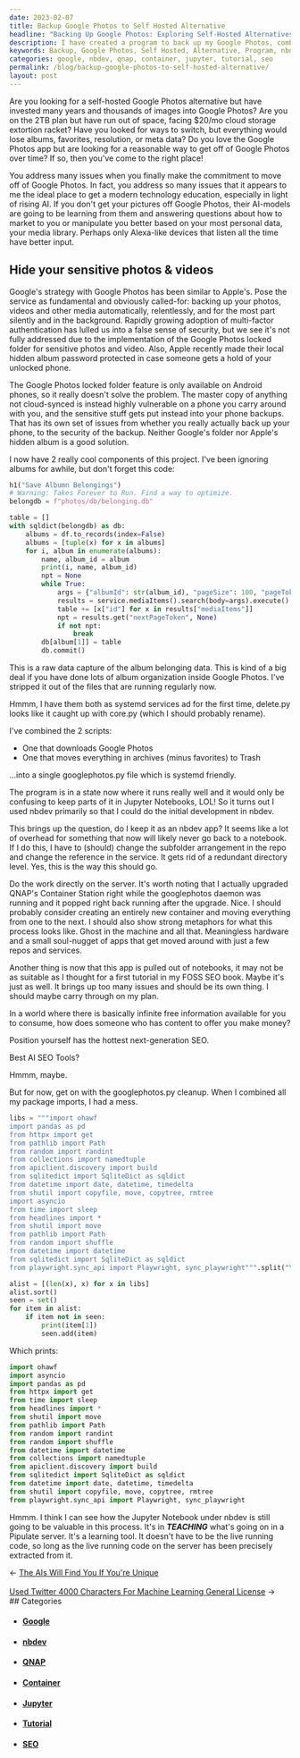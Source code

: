 ```yaml
---
date: 2023-02-07
title: Backup Google Photos to Self Hosted Alternative
headline: "Backing Up Google Photos: Exploring Self-Hosted Alternatives"
description: I have created a program to back up my Google Photos, combining two scripts into a single file. I am now considering whether to keep the program as an nbdev app, and am exploring options to transition it from a notebook to a server. I am also considering not using the app in my FOSS SEO book, but recognize the value of the Jupyter Notebook under nbdev. Come read about my journey to make the best decision for my program!
keywords: Backup, Google Photos, Self Hosted, Alternative, Program, nbdev, App, Notebook, Server, QNAP, Container Station, Upgrade, Container, Metaphor, Tutorial, FOSS, SEO, Book, Jupyter
categories: google, nbdev, qnap, container, jupyter, tutorial, seo
permalink: /blog/backup-google-photos-to-self-hosted-alternative/
layout: post
---
```



Are you looking for a self-hosted Google Photos alternative but have invested
many years and thousands of images into Google Photos? Are you on the 2TB plan
but have run out of space, facing $20/mo cloud storage extortion racket? Have
you looked for ways to switch, but everything would lose albums, favorites,
resolution, or meta data? Do you love the Google Photos app but are looking for
a reasonable way to get off of Google Photos over time? If so, then you've come
to the right place!

You address many issues when you finally make the commitment to move off of
Google Photos. In fact, you address so many issues that it appears to me the
ideal place to get a modern technology education, especially in light of rising
AI. If you don't get your pictures off Google Photos, their AI-models are going
to be learning from them and answering questions about how to market to you or
manipulate you better based on your most personal data, your media library.
Perhaps only Alexa-like devices that listen all the time have better input.

## Hide your sensitive photos & videos

Google's strategy with Google Photos has been similar to Apple's. Pose the
service as fundamental and obviously called-for: backing up your photos, videos
and other media automatically, relentlessly, and for the most part silently and
in the background. Rapidly growing adoption of multi-factor authentication has
lulled us into a false sense of security, but we see it's not fully addressed
due to the implementation of the Google Photos locked folder for sensitive
photos and video. Also, Apple recently made their local hidden album password
protected in case someone gets a hold of your unlocked phone.

The Google Photos locked folder feature is only available on Android phones, so
it really doesn't solve the problem. The master copy of anything not
cloud-synced is instead highly vulnerable on a phone you carry around with you,
and the sensitive stuff gets put instead into your phone backups. That has its
own set of issues from whether you really actually back up your phone, to the
security of the backup. Neither Google's folder nor Apple's hidden album is a
good solution.

I now have 2 really cool components of this project. I've been ignoring albums
for awhile, but don't forget this code:

```python
h1("Save Albumn Belongings")
# Warning: Takes Forever to Run. Find a way to optimize.
belongdb = f"photos/db/belonging.db"

table = []
with sqldict(belongdb) as db:
    albums = df.to_records(index=False)
    albums = [tuple(x) for x in albums]
    for i, album in enumerate(albums):
        name, album_id = album
        print(i, name, album_id)
        npt = None
        while True:
            args = {"albumId": str(album_id), "pageSize": 100, "pageToken": npt}
            results = service.mediaItems().search(body=args).execute()
            table += [x["id"] for x in results["mediaItems"]]
            npt = results.get("nextPageToken", None)
            if not npt:
                break
        db[album[1]] = table
        db.commit()
```

This is a raw data capture of the album belonging data. This is kind of a big
deal if you have done lots of album organization inside Google Photos. I've
stripped it out of the files that are running regularly now.

Hmmm, I have them both as systemd services ad for the first time, delete.py
looks like it caught up with core.py (which I should probably rename).

I've combined the 2 scripts:

- One that downloads Google Photos
- One that moves everything in archives (minus favorites) to Trash

...into a single googlephotos.py file which is systemd friendly.

The program is in a state now where it runs really well and it would only be
confusing to keep parts of it in Jupyter Notebooks, LOL! So it turns out I used
nbdev primarily so that I could do the initial development in nbdev.

This brings up the question, do I keep it as an nbdev app? It seems like a lot
of overhead for something that now will likely never go back to a notebook. If
I do this, I have to (should) change the subfolder arrangement in the repo and
change the reference in the service. It gets rid of a redundant directory
level. Yes, this is the way this should go.

Do the work directly on the server. It's worth noting that I actually upgraded
QNAP's Container Station right while the googlephotos daemon was running and it
popped right back running after the upgrade. Nice. I should probably consider
creating an entirely new container and moving everything from one to the next.
I should also show strong metaphors for what this process looks like. Ghost in
the machine and all that. Meaningless hardware and a small soul-nugget of apps
that get moved around with just a few repos and services.

Another thing is now that this app is pulled out of notebooks, it may not be as
suitable as I thought for a first tutorial in my FOSS SEO book. Maybe it's just
as well. It brings up too many issues and should be its own thing. I should
maybe carry through on my plan.

In a world where there is basically infinite free information available for you
to consume, how does someone who has content to offer you make money?

Position yourself has the hottest next-generation SEO.

Best AI SEO Tools?

Hmmm, maybe.

But for now, get on with the googlephotos.py cleanup. When I combined all my
package imports, I had a mess.

```python
libs = """import ohawf
import pandas as pd
from httpx import get
from pathlib import Path
from random import randint
from collections import namedtuple
from apiclient.discovery import build
from sqlitedict import SqliteDict as sqldict
from datetime import date, datetime, timedelta
from shutil import copyfile, move, copytree, rmtree
import asyncio
from time import sleep
from headlines import *
from shutil import move
from pathlib import Path
from random import shuffle
from datetime import datetime
from sqlitedict import SqliteDict as sqldict
from playwright.sync_api import Playwright, sync_playwright""".split("\n")

alist = [(len(x), x) for x in libs]
alist.sort()
seen = set()
for item in alist:
    if item not in seen:
        print(item[1])
        seen.add(item)
```

Which prints:

```python
import ohawf
import asyncio
import pandas as pd
from httpx import get
from time import sleep
from headlines import *
from shutil import move
from pathlib import Path
from random import randint
from random import shuffle
from datetime import datetime
from collections import namedtuple
from apiclient.discovery import build
from sqlitedict import SqliteDict as sqldict
from datetime import date, datetime, timedelta
from shutil import copyfile, move, copytree, rmtree
from playwright.sync_api import Playwright, sync_playwright
```

Hmmm. I think I can see how the Jupyter Notebook under nbdev is still going to
be valuable in this process. It's in ***TEACHING*** what's going on in a
Pipulate server. It's a learning tool. It doesn't have to be the live running
code, so long as the live running code on the server has been precisely
extracted from it.


<div class="arrow-links"><div class="post-nav-prev"><span class="arrow">&larr;&nbsp;</span><a href="/blog/the-ais-will-find-you-if-you-re-unique/">The AIs Will Find You If You're Unique</a></div> &nbsp; <div class="post-nav-next"><a href="/blog/used-twitter-4000-characters-for-machine-learning-general-license/">Used Twitter 4000 Characters For Machine Learning General License</a><span class="arrow">&nbsp;&rarr;</span></div></div>
## Categories

<ul>
<li><h4><a href='/google/'>Google</a></h4></li>
<li><h4><a href='/nbdev/'>nbdev</a></h4></li>
<li><h4><a href='/qnap/'>QNAP</a></h4></li>
<li><h4><a href='/container/'>Container</a></h4></li>
<li><h4><a href='/jupyter/'>Jupyter</a></h4></li>
<li><h4><a href='/tutorial/'>Tutorial</a></h4></li>
<li><h4><a href='/seo/'>SEO</a></h4></li></ul>